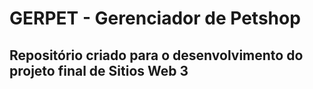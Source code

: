 # GERPET - Gerenciador de Petshop #

## Repositório criado para o desenvolvimento do projeto final de Sitios Web 3 ##